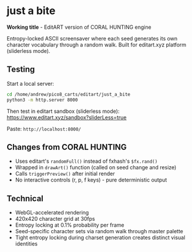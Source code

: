 # just a bite

**Working title** - EditART version of CORAL HUNTING engine

Entropy-locked ASCII screensaver where each seed generates its own character vocabulary through a random walk. Built for editart.xyz platform (sliderless mode).

## Testing

Start a local server:
```bash
cd /home/andrew/pico8_carts/editart/just_a_bite
python3 -m http.server 8000
```

Then test in editart sandbox (sliderless mode):
https://www.editart.xyz/sandbox?sliderLess=true

Paste: `http://localhost:8000/`

## Changes from CORAL HUNTING

- Uses editart's `randomFull()` instead of fxhash's `$fx.rand()`
- Wrapped in `drawArt()` function (called on seed change and resize)
- Calls `triggerPreview()` after initial render
- No interactive controls (r, p, f keys) - pure deterministic output

## Technical

- WebGL-accelerated rendering
- 420x420 character grid at 30fps
- Entropy locking at 0.1% probability per frame
- Seed-specific character sets via random walk through master palette
- Tight entropy locking during charset generation creates distinct visual identities
